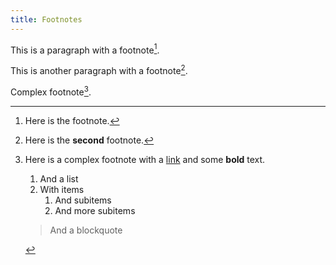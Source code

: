 ```yaml
---
title: Footnotes
---
```


[^1]: Here is the footnote.

[^2]: Here is the **second** footnote.

[^complex]: Here is a complex footnote with a [link](https://example.com) and some **bold** text.
    1. And a list
    2. With items
       1. And subitems
       2. And more subitems
    > And a blockquote

This is a paragraph with a footnote[^1].

This is another paragraph with a footnote[^2].

Complex footnote[^complex].